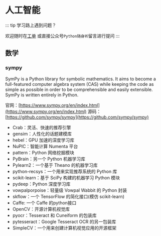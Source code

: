 # 人工智能


::: tip 学习路上遇到问题？

欢迎随时在[工单](https://github.com/de8ug/spt/issues)
或直接公众号`Python随身听`留言进行提问
:::

## 数学

### sympy
SymPy is a Python library for symbolic mathematics. It aims to become a full-featured computer algebra system (CAS) while keeping the code as simple as possible in order to be comprehensible and easily extensible. SymPy is written entirely in Python.

官网：[https://www.sympy.org/en/index.html](https://www.sympy.org/en/index.html)
源码：[https://github.com/sympy/sympy](https://github.com/sympy/sympy)


* Crab：灵活、快速的推荐引擎
* gensim：人性化的话题建模库
* hebel：GPU 加速的深度学习库
* NuPIC：智能计算 Numenta 平台
* pattern：Python 网络挖掘模块
* PyBrain：另一个 Python 机器学习库
* Pylearn2：一个基于 Theano 的机器学习库
* python-recsys：一个用来实现推荐系统的 Python 库
* scikit-learn：基于 SciPy 构建的机器学习 Python 模块
* pydeep：Python 深度学习库
* vowpalporpoise：轻量级 Vowpal Wabbit 的 Python 封装
* skflow：一个 TensorFlow 的简化接口(模仿 scikit-learn)
* Caffe: 一个 Caffe 的python接口
* OpenCV：开源计算机视觉库
* pyocr：Tesseract 和 Cuneiform 的包装库
* pytesseract：Google Tesseract OCR 的另一包装库
* SimpleCV：一个用来创建计算机视觉应用的开源框架
